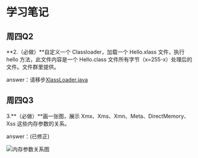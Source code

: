 # 学习笔记

## 周四Q2

**2.（必做）**自定义一个 Classloader，加载一个 Hello.xlass 文件，执行 hello 方法，此文件内容是一个 Hello.class 文件所有字节（x=255-x）处理后的文件。文件群里提供。

answer：请移步[XlassLoader.java](./XlassLoader/XlassLoader.java)

## 周四Q3

3.**（必做）**画一张图，展示 Xmx、Xms、Xmn、Meta、DirectMemory、Xss 这些内存参数的关系。

answer：(已修正)

![内存参数关系图](https://gitee.com/Sumuxi/public/raw/master/images/20201117182022.png)
